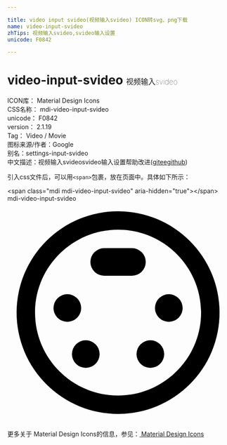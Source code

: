 ```yaml
---

title: video input svideo(视频输入svideo) ICON转svg、png下载
name: video-input-svideo
zhTips: 视频输入svideo,svideo输入设置
unicode: F0842

---
```


# video-input-svideo  <small style="font-size: 60%;font-weight: 100">视频输入svideo</small>


<div class="detail-page">
<p>
<span>
ICON库：
<span class="badge-secondary badge">Material Design Icons</span> 
</span>
<br/>
<span>
CSS名称：
<span class="badge-secondary badge">mdi-video-input-svideo</span> 
</span>
<br/>
<span>
unicode：
<span class="badge-secondary badge">F0842</span> 
</span>
<br/>
<span>
version：
<span class="badge-secondary badge">2.1.19</span> 
</span>
<br/>
<span>Tag：
<span class="badge-light badge">Video / Movie</span>
</span>
<br/>
<span>图标来源/作者：<span class="badge-light badge">Google</span></span> 
<br/>
<span>别名：<span class="badge-light badge">settings-input-svideo</span></span><br/><span class="zh-detail">中文描述：<span class="badge-primary badge">视频输入svideo</span><span class="badge-primary badge">svideo输入设置</span><span class="help-link"><span>帮助改进</span>(<a href="https://gitee.com/liuwave/icon-helper/edit/master/json/material/video-input-svideo.json" target="_blank" rel="noopener noreferrer">gitee</a><a href="https://github.com/liuwave/icon-helper/edit/master/json/material/video-input-svideo.json" target="_blank" rel="noopener noreferrer">github</a></span>)</span><br/>
</p>
</div>
<div class="alert alert-dark">
  <i class="mdi mdi-video-input-svideo mdi-48px"></i>
  <i class="mdi mdi-video-input-svideo mdi-36px"></i>
  <i class="mdi mdi-video-input-svideo mdi-24px"></i>
  <i class="mdi mdi-video-input-svideo mdi-18px"></i>
</div>
<div>
  <p>引入css文件后，可以用<code>&lt;span&gt;</code>包裹，放在页面中。具体如下所示：    
  </p>
  <div class="alert alert-primary" style="font-size: 14px">
    &lt;span class="mdi mdi-video-input-svideo" aria-hidden="true"&gt;&lt;/span&gt;
    <copy-btn content='<span class="mdi mdi-video-input-svideo" aria-hidden="true"></span>'></copy-btn>
  </div>
  <div class="alert alert-secondary">
    <i class="mdi mdi-video-input-svideo"
    style="font-size: 24px"
    aria-hidden="true"></i> mdi-video-input-svideo
    <copy-btn content="mdi-video-input-svideo" btn-title="复制图标名称"></copy-btn>
  </div>
</div>
<div id="svg" class="svg-wrap">
<svg xmlns="http://www.w3.org/2000/svg" viewBox="0 0 24 24"><path d="M8,11.5A1.5,1.5 0 0,0 6.5,10A1.5,1.5 0 0,0 5,11.5A1.5,1.5 0 0,0 6.5,13A1.5,1.5 0 0,0 8,11.5M15,6.5A1.5,1.5 0 0,0 13.5,5H10.5A1.5,1.5 0 0,0 9,6.5A1.5,1.5 0 0,0 10.5,8H13.5A1.5,1.5 0 0,0 15,6.5M8.5,15A1.5,1.5 0 0,0 7,16.5A1.5,1.5 0 0,0 8.5,18A1.5,1.5 0 0,0 10,16.5A1.5,1.5 0 0,0 8.5,15M12,1A11,11 0 0,0 1,12A11,11 0 0,0 12,23A11,11 0 0,0 23,12A11,11 0 0,0 12,1M12,21C7.04,21 3,16.96 3,12C3,7.04 7.04,3 12,3C16.96,3 21,7.04 21,12C21,16.96 16.96,21 12,21M17.5,10A1.5,1.5 0 0,0 16,11.5A1.5,1.5 0 0,0 17.5,13A1.5,1.5 0 0,0 19,11.5A1.5,1.5 0 0,0 17.5,10M15.5,15A1.5,1.5 0 0,0 14,16.5A1.5,1.5 0 0,0 15.5,18A1.5,1.5 0 0,0 17,16.5A1.5,1.5 0 0,0 15.5,15Z" /></svg>
</div>
<detail full-name='mdi-video-input-svideo'></detail>
    
<div><p>更多关于 Material Design Icons的信息，参见：<a target="_blank" href="https://iconhelper.cn/material.html"> Material Design Icons</a>
</p></div>
